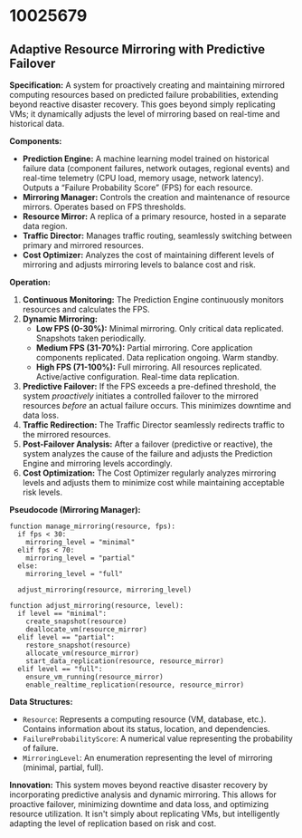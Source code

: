 # 10025679

## Adaptive Resource Mirroring with Predictive Failover

**Specification:** A system for proactively creating and maintaining mirrored computing resources based on predicted failure probabilities, extending beyond reactive disaster recovery. This goes beyond simply replicating VMs; it dynamically adjusts the level of mirroring based on real-time and historical data.

**Components:**

*   **Prediction Engine:** A machine learning model trained on historical failure data (component failures, network outages, regional events) and real-time telemetry (CPU load, memory usage, network latency). Outputs a “Failure Probability Score” (FPS) for each resource.
*   **Mirroring Manager:** Controls the creation and maintenance of resource mirrors. Operates based on FPS thresholds.
*   **Resource Mirror:** A replica of a primary resource, hosted in a separate data region.
*   **Traffic Director:** Manages traffic routing, seamlessly switching between primary and mirrored resources.
*   **Cost Optimizer:** Analyzes the cost of maintaining different levels of mirroring and adjusts mirroring levels to balance cost and risk.

**Operation:**

1.  **Continuous Monitoring:** The Prediction Engine continuously monitors resources and calculates the FPS.
2.  **Dynamic Mirroring:**
    *   **Low FPS (0-30%):** Minimal mirroring.  Only critical data replicated.  Snapshots taken periodically.
    *   **Medium FPS (31-70%):** Partial mirroring. Core application components replicated.  Data replication ongoing.  Warm standby.
    *   **High FPS (71-100%):** Full mirroring. All resources replicated.  Active/active configuration.  Real-time data replication.
3.  **Predictive Failover:** If the FPS exceeds a pre-defined threshold, the system *proactively* initiates a controlled failover to the mirrored resources *before* an actual failure occurs. This minimizes downtime and data loss.
4.  **Traffic Redirection:** The Traffic Director seamlessly redirects traffic to the mirrored resources.
5.  **Post-Failover Analysis:** After a failover (predictive or reactive), the system analyzes the cause of the failure and adjusts the Prediction Engine and mirroring levels accordingly.
6. **Cost Optimization:** The Cost Optimizer regularly analyzes mirroring levels and adjusts them to minimize cost while maintaining acceptable risk levels.

**Pseudocode (Mirroring Manager):**

```
function manage_mirroring(resource, fps):
  if fps < 30:
    mirroring_level = "minimal"
  elif fps < 70:
    mirroring_level = "partial"
  else:
    mirroring_level = "full"

  adjust_mirroring(resource, mirroring_level)

function adjust_mirroring(resource, level):
  if level == "minimal":
    create_snapshot(resource)
    deallocate_vm(resource_mirror)
  elif level == "partial":
    restore_snapshot(resource)
    allocate_vm(resource_mirror)
    start_data_replication(resource, resource_mirror)
  elif level == "full":
    ensure_vm_running(resource_mirror)
    enable_realtime_replication(resource, resource_mirror)
```

**Data Structures:**

*   `Resource`: Represents a computing resource (VM, database, etc.).  Contains information about its status, location, and dependencies.
*   `FailureProbabilityScore`: A numerical value representing the probability of failure.
*   `MirroringLevel`:  An enumeration representing the level of mirroring (minimal, partial, full).

**Innovation:** This system moves beyond reactive disaster recovery by incorporating predictive analysis and dynamic mirroring. This allows for proactive failover, minimizing downtime and data loss, and optimizing resource utilization. It isn't simply about replicating VMs, but intelligently adapting the level of replication based on risk and cost.